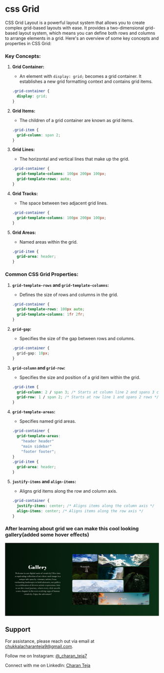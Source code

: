 # css Grid

CSS Grid Layout is a powerful layout system that allows you to create complex grid-based layouts with ease. It provides a two-dimensional grid-based layout system, which means you can define both rows and columns to arrange elements in a grid. Here's an overview of some key concepts and properties in CSS Grid:
### Key Concepts:

1. **Grid Container:**
   - An element with `display: grid;` becomes a grid container. It establishes a new grid formatting context and contains grid items.

   ```css
   .grid-container {
     display: grid;
   }
   ```

2. **Grid Items:**
   - The children of a grid container are known as grid items.

   ```css
   .grid-item {
     grid-column: span 2;
   }
   ```

3. **Grid Lines:**
   - The horizontal and vertical lines that make up the grid.

   ```css
   .grid-container {
     grid-template-columns: 100px 200px 100px;
     grid-template-rows: auto;
   }
   ```

4. **Grid Tracks:**
   - The space between two adjacent grid lines.

   ```css
   .grid-container {
     grid-template-columns: 100px 200px 100px;
   }
   ```

5. **Grid Areas:**
   - Named areas within the grid.

   ```css
   .grid-item {
     grid-area: header;
   }
   ```

### Common CSS Grid Properties:

1. **`grid-template-rows` and `grid-template-columns`:**
   - Defines the size of rows and columns in the grid.

   ```css
   .grid-container {
     grid-template-rows: 100px auto;
     grid-template-columns: 1fr 2fr;
   }
   ```

2. **`grid-gap`:**
   - Specifies the size of the gap between rows and columns.

   ```css
   .grid-container {
     grid-gap: 10px;
   }
   ```

3. **`grid-column` and `grid-row`:**
   - Specifies the size and position of a grid item within the grid.

   ```css
   .grid-item {
     grid-column: 2 / span 3; /* Starts at column line 2 and spans 3 columns */
     grid-row: 1 / span 2; /* Starts at row line 1 and spans 2 rows */
   }
   ```

4. **`grid-template-areas`:**
   - Specifies named grid areas.

   ```css
   .grid-container {
     grid-template-areas:
       "header header"
       "main sidebar"
       "footer footer";
   }
   .grid-item {
     grid-area: header;
   }
   ```

5. **`justify-items` and `align-items`:**
   - Aligns grid items along the row and column axis.

   ```css
   .grid-container {
     justify-items: center; /* Aligns items along the column axis */
     align-items: center; /* Aligns items along the row axis */
   }
   ```
### After learning about grid we can make this cool looking gallery(added some hover effects)

![gallery preview](../assets/grid-v2.png)

## Support

For assistance, please reach out via email at chukkalacharanteja9@gmail.com.

Follow me on Instagram: [@_charan_teja7](https://www.instagram.com/_charan_teja7/)

Connect with me on LinkedIn: [Charan Teja](https://www.linkedin.com/in/charanteja177/)
